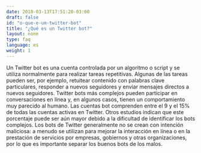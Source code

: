 ```yaml
---
date: 2018-03-13T17:51:20-03:00
draft: false
id: "o-que-e-um-twitter-bot"
title: "¿Qué es un Twitter bot?"
layout: none
type: faq
language: es
weight: 1
---
```

Un Twitter bot es una cuenta controlada por un algoritmo o script y se utiliza normalmente para realizar tareas repetitivas. Algunas de las tareas pueden ser, por ejemplo, retuitear contenido con palabras clave particulares, responder a nuevos seguidores y enviar mensajes directos a nuevos seguidores. Twitter bots más complejos pueden participar en conversaciones en línea y, en algunos casos, tienen un comportamiento muy parecido al humano. Las cuentas bot comprenden entre el 9 y el 15% de todas las cuentas activas en Twitter. Otros estudios indican que este porcentaje puede ser aún mayor debido a la dificultad de identificar los bots complejos. Los bots de Twitter generalmente no se crean con intención maliciosa: a menudo se utilizan para mejorar la interacción en línea o en la prestación de servicios por empresas, gobiernos y otras organizaciones, por lo que es importante separar los buenos bots de los malos.
